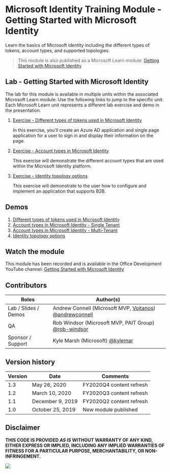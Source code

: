 # Microsoft Identity Training Module - Getting Started with Microsoft Identity

Learn the basics of Microsoft identity including the different types of tokens, account types, and supported topologies.

> This module is also published as a Microsoft Learn module: [Getting Started with Microsoft Identity](https://docs.microsoft.com/learn/modules/getting-started-identity)

## Lab - Getting Started with Microsoft Identity

The lab for this module is available in multiple units within the associated Microsoft Learn module. Use the following links to jump to the specific unit. Each Microsoft Learn unit represents a different lab exercise and demo in the presentation.

1. [Exercise - Different types of tokens used in Microsoft Identity](https://docs.microsoft.com/learn/modules/getting-started-identity/3-exercise-different-token-types)

    In this exercise, you'll create an Azure AD application and single page application for a user to sign in and display their information on the page.

1. [Exercise - Account types in Microsoft Identity](https://docs.microsoft.com/learn/modules/getting-started-identity/5-exercise-different-account-types)

    This exercise will demonstrate the different account types that are used within the Microsoft Identity platform.

1. [Exercise - Identity topology options](https://docs.microsoft.com/learn/modules/getting-started-identity/7-exercise-topology-options)

    This exercise will demonstrate to the user how to configure and implement an application that supports B2B.

## Demos

1. [Different types of tokens used in Microsoft Identity](./demos/01-spa)
1. [Account types in Microsoft Identity - Single Tenant](./demos/02-aspnetcore-singleorg)
1. [Account types in Microsoft Identity - Multi-Tenant](./demos/02-aspnetcore-multitorg)
1. [Identity topology options](./demos/03-aspnetcode-b2b)

## Watch the module

This module has been recorded and is available in the Office Development YouTube channel: [Getting Started with Microsoft Identity](https://youtu.be/3VgHZtjFSPk)

## Contributors

|        Roles         |                                                    Author(s)                                                     |
| -------------------- | ---------------------------------------------------------------------------------------------------------------- |
| Lab / Slides / Demos | Andrew Connell (Microsoft MVP, [Voitanos](https://www.voitanos.io)) [@andrewconnell](//github.com/andrewconnell) |
| QA                   | Rob Windsor (Microsoft MVP, PAIT Group) [@rob-windsor](//github.com/rob-windsor) |
| Sponsor / Support    | Kyle Marsh (Microsoft) [@kylemar](//github.com/kylemar)                                                          |

## Version history

| Version |       Date       |         Comments         |
| ------- | ---------------- | ------------------------ |
| 1.3     | May 26, 2020     | FY2020Q4 content refresh |
| 1.2     | March 10, 2020   | FY2020Q3 content refresh |
| 1.1     | December 9, 2019 | FY2020Q2 content refresh |
| 1.0     | October 25, 2019 | New module published     |

## Disclaimer

**THIS CODE IS PROVIDED _AS IS_ WITHOUT WARRANTY OF ANY KIND, EITHER EXPRESS OR IMPLIED, INCLUDING ANY IMPLIED WARRANTIES OF FITNESS FOR A PARTICULAR PURPOSE, MERCHANTABILITY, OR NON-INFRINGEMENT.**

<img src="https://telemetry.sharepointpnp.com/TrainingContent/Identity/01-getting-started-microsoft-identity" />
